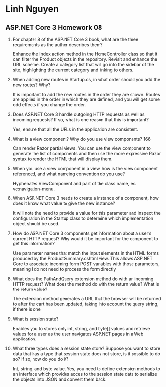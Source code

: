 # Linh Nguyen
## ASP.NET Core 3 Homework 08

1. For chapter 8 of the ASP.NET Core 3 book, what are the three requirements as the author describes them?

	Enhance the Index action method in the HomeController class so that it can filter the Product objects in the repository.
	Revisit and enhance the URL scheme.
	Create a category list that will go into the sidebar of the site, highlighting the current category and linking to others.

2. When adding new routes in Startup.cs, in what order should you add the new routes? Why?

	It is important to add the new routes in the order they are shown. Routes are applied in the order in which they are defined, and you will get some odd effects if you change the order.

3. Does ASP.NET Core 3 handle outgoing HTTP requests as well as incoming requests? If so, what is one reason that this is important?

	Yes, ensure that all the URLs in the application are consistent.

4. What is a view component? Why do you use view components? 166

	Can render Razor partial views. You can use the view component to generate the list of components and then use the more expressive Razor syntax to render the HTML that will display them. 

5. When you use a view component in a view, how is the view component referenced, and what nameing convention do you use?

	Hyphenates ViewComponent and part of the class name, ex. vc:navigation-menu. 

6. When ASP.NET Core 3 needs to create a instance of a component, how does it know what value to give the new instance?

	It will note the need to provide a value for this parameter and inspect the configuration in the Startup class to determine which implementation object should be used.

7. How do ASP.NET Core 3 components get information about a user’s current HTTP request? Why would it be important for the component to get this information?

	Use parameter names that match the input elements in the HTML forms produced by the
	ProductSummary.cshtml view. This allows ASP.NET Core to associate incoming form POST variables with those parameters, meaning I do not need to process the form directly

8. What does the PathAndQuery extension method do with an incoming HTTP request? What does the method do with the return value? What is the return value?

	The extension method generates a URL that the browser will be returned to after the cart has been updated, taking into account the query string, if there is one

9. What is session state?

	Enables you to stores only int, string, and byte[] values and retrieve values for a user as the user navigates ASP.NET pages in a Web application.

10. What three types does a session state store? Suppose you want to store data that has a type that session state does not store, is it possible to do so? If so, how do you do it?

	Int, string, and byte value. Yes, you need to define extension methods to an interface which provides acces to the session state data to serialize the objects into JSON and convert them back. 